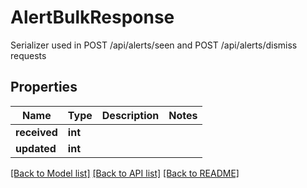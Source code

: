 # AlertBulkResponse

Serializer used in POST /api/alerts/seen and POST /api/alerts/dismiss requests
## Properties
Name | Type | Description | Notes
------------ | ------------- | ------------- | -------------
**received** | **int** |  | 
**updated** | **int** |  | 

[[Back to Model list]](../README.md#documentation-for-models) [[Back to API list]](../README.md#documentation-for-api-endpoints) [[Back to README]](../README.md)


